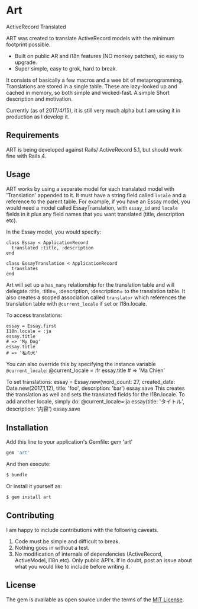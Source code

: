 # Art
ActiveRecord Translated

ART was created to translate ActiveRecord models with the minimum footprint
possible.

* Built on public AR and i18n features (NO monkey patches), so easy to upgrade.
* Super simple, easy to grok, hard to break.

It consists of basically a few macros and a wee bit of metaprogramming.
Translations are stored in a single table.  These are lazy-looked up and cached
in memory, so both simple and wicked-fast.
A simple 
Short description and motivation.

Currently (as of 2017/4/15), it is still very much alpha but I am using it in
production as I develop it. 

## Requirements
ART is being developed against Rails/ ActiveRecord 5.1, but should work fine with 
Rails 4.

## Usage
ART works by using a separate model for each translated model with 'Translation'
appended to it.  It must have a string field called `locale` and a reference to the
parent table.  For example, if you have an Essay model, you would need a model 
called EssayTranslation, with `essay_id` and `locale` fields in it plus any field 
names that you want translated (title, description etc).

In the Essay model, you would specify:
    
    class Essay < ApplicationRecord
      translated :title, :description
    end

    class EssayTranslation < ApplicationRecord
      translates
    end

Art will set up a `has_many` relationship for the translation table and will delegate
    :title, :title=, :description, :description=
to the translation table.  It also creates a scoped association called `translator`
which references the translation table with `@current_locale` if set or I18n.locale.

To access translations:

    essay = Essay.first
    I18n.locale = :ja
    essay.title
    # => 'My Dog' 
    essay.title
    # => '私の犬' 

You can also override this by specifying the instance variable `@current_locale`:
    @current_locale = :fr
    essay.title
    # => 'Ma Chien' 

To set translations:
    essay = Essay.new(word_count: 27, created_date: Date.new(2017,1,12), title: 'foo', description: 'bar')
    essay.save
This creates the translation as well and sets the translated fields for the I18n.locale.
To add another locale, simply do:
    @current_locale=:ja
    essay(title: 'タイトル', description: '内容')
    essay.save


## Installation
Add this line to your application's Gemfile:
gem 'art'

```ruby
gem 'art'
```

And then execute:
```bash
$ bundle
```

Or install it yourself as:
```bash
$ gem install art
```

## Contributing
I am happy to include contributions with the following caveats.
1. Code must be simple and difficult to break.
2. Nothing goes in without a test. 
3. No modification of internals of dependencies (ActiveRecord, ActiveModel,
   I18n etc).  Only public API's.
If in doubt, post an issue about what you would like to include before writing it.

## License
The gem is available as open source under the terms of the [MIT
License](http://opensource.org/licenses/MIT).


